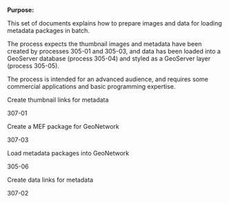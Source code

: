 **Purpose:**



This set of documents explains how to prepare images and data for loading metadata packages in batch.



The process expects the thumbnail images and metadata have been created by processes 305-01 and 305-03, and data has been loaded into a GeoServer database (process 305-04) and styled as a GeoServer layer (process 305-05).



The process is intended for an advanced audience, and requires some commercial applications and basic programming expertise.



Create thumbnail links for metadata



307-01



Create a MEF package for GeoNetwork



307-03



Load metadata packages into GeoNetwork



305-06



Create data links for metadata



307-02
